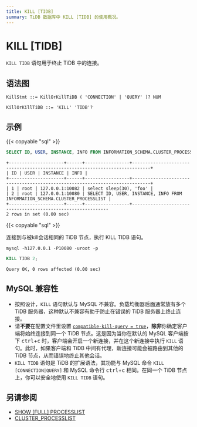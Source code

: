 ```yaml
---
title: KILL [TIDB]
summary: TiDB 数据库中 KILL [TIDB] 的使用概况。
---
```


# KILL [TIDB]

`KILL TIDB` 语句用于终止 TiDB 中的连接。

## 语法图

```ebnf+diagram
KillStmt ::= KillOrKillTiDB ( 'CONNECTION' | 'QUERY' )? NUM

KillOrKillTiDB ::= 'KILL' 'TIDB'?
```

## 示例

{{< copyable "sql" >}}

```sql
SELECT ID, USER, INSTANCE, INFO FROM INFORMATION_SCHEMA.CLUSTER_PROCESSLIST;
```
```
+---------------------+------+-----------------+-----------------------------------------------------------------------------+
| ID | USER | INSTANCE | INFO |
+---------------------+------+-----------------+-----------------------------------------------------------------------------+
| 1 | root | 127.0.0.1:10082 | select sleep(30), 'foo' |
| 2 | root | 127.0.0.1:10080 | SELECT ID, USER, INSTANCE, INFO FROM INFORMATION_SCHEMA.CLUSTER_PROCESSLIST |
+---------------------+------+-----------------+-------------------------------------------------------------
2 rows in set (0.00 sec)

```

{{< copyable "sql" >}}

连接到与被kill会话相同的 TiDB 节点，执行 KILL TIDB 语句。

```
mysql -h127.0.0.1 -P10080 -uroot -p
```

```sql
KILL TIDB 2;
```

```
Query OK, 0 rows affected (0.00 sec)
```

## MySQL 兼容性

* 按照设计，`KILL` 语句默认与 MySQL 不兼容。负载均衡器后面通常放有多个 TiDB 服务器，这种默认不兼容有助于防止在错误的 TiDB 服务器上终止连接。
* 请**不要**在配置文件里设置 [`compatible-kill-query = true`](/tidb-configuration-file.md#compatible-kill-query)，**除非**你确定客户端将始终连接到同一个 TiDB 节点。这是因为当你在默认的 MySQL 客户端按下 <kbd>ctrl</kbd>+<kbd>c</kbd> 时，客户端会开启一个新连接，并在这个新连接中执行 `KILL` 语句。此时，如果客户端和 TiDB 中间有代理，新连接可能会被路由到其他的 TiDB 节点，从而错误地终止其他会话。
* `KILL TIDB` 语句是 TiDB 的扩展语法，其功能与 MySQL 命令 `KILL [CONNECTION|QUERY]` 和 MySQL 命令行 <kbd>ctrl</kbd>+<kbd>c</kbd> 相同。在同一个 TiDB 节点上，你可以安全地使用 `KILL TIDB` 语句。

## 另请参阅

* [SHOW \[FULL\] PROCESSLIST](/sql-statements/sql-statement-show-processlist.md)
* [CLUSTER_PROCESSLIST](/information-schema/information-schema-processlist.md#cluster_processlist)
